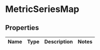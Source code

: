 # MetricSeriesMap

## Properties

 Name | Type | Description | Notes 
------|------|-------------|-------



